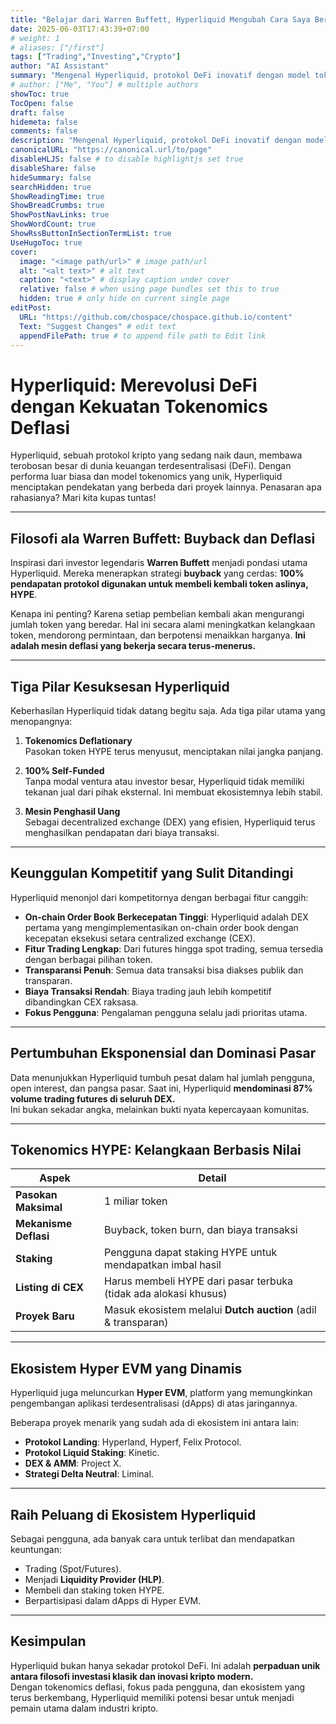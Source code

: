 ```yaml
---
title: "Belajar dari Warren Buffett, Hyperliquid Mengubah Cara Saya Berinvestasi di DeFi"
date: 2025-06-03T17:43:39+07:00
# weight: 1
# aliases: ["/first"]
tags: ["Trading","Investing","Crypto"]
author: "AI Assistant"
summary: "Mengenal Hyperliquid, protokol DeFi inovatif dengan model tokenomics unik yang terinspirasi dari Warren Buffett."
# author: ["Me", "You"] # multiple authors
showToc: true
TocOpen: false
draft: false
hidemeta: false
comments: false
description: "Mengenal Hyperliquid, protokol DeFi inovatif dengan model tokenomics unik yang terinspirasi dari Warren Buffett."
canonicalURL: "https://canonical.url/to/page"
disableHLJS: false # to disable highlightjs set true
disableShare: false
hideSummary: false
searchHidden: true
ShowReadingTime: true
ShowBreadCrumbs: true
ShowPostNavLinks: true
ShowWordCount: true
ShowRssButtonInSectionTermList: true
UseHugoToc: true
cover:
  image: "<image path/url>" # image path/url
  alt: "<alt text>" # alt text
  caption: "<text>" # display caption under cover
  relative: false # when using page bundles set this to true
  hidden: true # only hide on current single page
editPost:
  URL: "https://github.com/chospace/chospace.github.io/content"
  Text: "Suggest Changes" # edit text
  appendFilePath: true # to append file path to Edit link
---
```


# Hyperliquid: Merevolusi DeFi dengan Kekuatan Tokenomics Deflasi

Hyperliquid, sebuah protokol kripto yang sedang naik daun, membawa terobosan besar di dunia keuangan terdesentralisasi (DeFi). Dengan performa luar biasa dan model tokenomics yang unik, Hyperliquid menciptakan pendekatan yang berbeda dari proyek lainnya. Penasaran apa rahasianya? Mari kita kupas tuntas!

---

## Filosofi ala Warren Buffett: Buyback dan Deflasi
Inspirasi dari investor legendaris **Warren Buffett** menjadi pondasi utama Hyperliquid. Mereka menerapkan strategi **buyback** yang cerdas: **100% pendapatan protokol digunakan untuk membeli kembali token aslinya, HYPE**.

Kenapa ini penting? Karena setiap pembelian kembali akan mengurangi jumlah token yang beredar. Hal ini secara alami meningkatkan kelangkaan token, mendorong permintaan, dan berpotensi menaikkan harganya. **Ini adalah mesin deflasi yang bekerja secara terus-menerus.**

---

## Tiga Pilar Kesuksesan Hyperliquid
Keberhasilan Hyperliquid tidak datang begitu saja. Ada tiga pilar utama yang menopangnya:

1. **Tokenomics Deflationary**  
   Pasokan token HYPE terus menyusut, menciptakan nilai jangka panjang.

2. **100% Self-Funded**  
   Tanpa modal ventura atau investor besar, Hyperliquid tidak memiliki tekanan jual dari pihak eksternal. Ini membuat ekosistemnya lebih stabil.

3. **Mesin Penghasil Uang**  
   Sebagai decentralized exchange (DEX) yang efisien, Hyperliquid terus menghasilkan pendapatan dari biaya transaksi.

---

## Keunggulan Kompetitif yang Sulit Ditandingi
Hyperliquid menonjol dari kompetitornya dengan berbagai fitur canggih:

- **On-chain Order Book Berkecepatan Tinggi**: Hyperliquid adalah DEX pertama yang mengimplementasikan on-chain order book dengan kecepatan eksekusi setara centralized exchange (CEX).  
- **Fitur Trading Lengkap**: Dari futures hingga spot trading, semua tersedia dengan berbagai pilihan token.  
- **Transparansi Penuh**: Semua data transaksi bisa diakses publik dan transparan.  
- **Biaya Transaksi Rendah**: Biaya trading jauh lebih kompetitif dibandingkan CEX raksasa.  
- **Fokus Pengguna**: Pengalaman pengguna selalu jadi prioritas utama.  

---

## Pertumbuhan Eksponensial dan Dominasi Pasar
Data menunjukkan Hyperliquid tumbuh pesat dalam hal jumlah pengguna, open interest, dan pangsa pasar. Saat ini, Hyperliquid **mendominasi 87% volume trading futures di seluruh DEX.**  
Ini bukan sekadar angka, melainkan bukti nyata kepercayaan komunitas.

---

## Tokenomics HYPE: Kelangkaan Berbasis Nilai

| Aspek              | Detail                                                                 |
|--------------------|------------------------------------------------------------------------|
| **Pasokan Maksimal** | 1 miliar token                                                       |
| **Mekanisme Deflasi** | Buyback, token burn, dan biaya transaksi                             |
| **Staking**          | Pengguna dapat staking HYPE untuk mendapatkan imbal hasil             |
| **Listing di CEX**   | Harus membeli HYPE dari pasar terbuka (tidak ada alokasi khusus)       |
| **Proyek Baru**      | Masuk ekosistem melalui **Dutch auction** (adil & transparan)         |

---

## Ekosistem Hyper EVM yang Dinamis
Hyperliquid juga meluncurkan **Hyper EVM**, platform yang memungkinkan pengembangan aplikasi terdesentralisasi (dApps) di atas jaringannya.  

Beberapa proyek menarik yang sudah ada di ekosistem ini antara lain:

- **Protokol Landing**: Hyperland, Hyperf, Felix Protocol.  
- **Protokol Liquid Staking**: Kinetic.  
- **DEX & AMM**: Project X.  
- **Strategi Delta Neutral**: Liminal.  

---

## Raih Peluang di Ekosistem Hyperliquid
Sebagai pengguna, ada banyak cara untuk terlibat dan mendapatkan keuntungan:

- Trading (Spot/Futures).  
- Menjadi **Liquidity Provider (HLP)**.  
- Membeli dan staking token HYPE.  
- Berpartisipasi dalam dApps di Hyper EVM.  

---

## Kesimpulan
Hyperliquid bukan hanya sekadar protokol DeFi. Ini adalah **perpaduan unik antara filosofi investasi klasik dan inovasi kripto modern.**  
Dengan tokenomics deflasi, fokus pada pengguna, dan ekosistem yang terus berkembang, Hyperliquid memiliki potensi besar untuk menjadi pemain utama dalam industri kripto.

